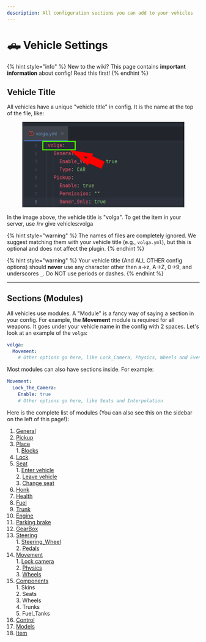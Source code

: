 ```yaml
---
description: All configuration sections you can add to your vehicles
---
```


# 🛻 Vehicle Settings

{% hint style="info" %}
New to the wiki? This page contains **important information** about config! Read this first!
{% endhint %}



## **Vehicle Title**

All vehicles have a unique "vehicle title" in config. It is the name at the top of the file, like:

<figure><img src="../../.gitbook/assets/vehicle_title.png" alt=""><figcaption></figcaption></figure>

In the image above, the vehicle title is "volga". To get the item in your server, use /rv give vehicles:volga

{% hint style="warning" %}
The names of files are completely ignored. We suggest matching them with your vehicle title (e.g., `volga.yml`), but this is optional and does not affect the plugin.
{% endhint %}

{% hint style="warning" %}
Your vehicle title (And ALL OTHER config options) should **never** use any character other then a->z, A->Z, 0->9, and underscores `_`. Do NOT use periods or dashes.
{% endhint %}

***

## Sections (Modules)

All vehicles use modules. A "Module" is a fancy way of saying a section in your config. For example, the **Movement** module is required for all weapons. It goes under your vehicle name in the config with 2 spaces. Let's look at an example of the `volga`:

```yaml
volga:
  Movement:
    # Other options go here, like Lock_Camera, Physics, Wheels and Events
```

Most modules can also have sections inside. For example:

```yaml
Movement:
  Lock_The_Camera:
    Enable: true
    # Other options go here, like Seats and Interpolation
```

Here is the complete list of modules (You can also see this on the sidebar on the left of this page!):

1. [General](general.md)
2. [Pickup](pickup.md)
3. [Place](place/)\
   1\. [Blocks](place/blocks.md)
4. [Lock](lock.md)
5. [Seat](seat/)\
   1\. [Enter vehicle](seat/enter-vehicle.md)\
   2\. [Leave vehicle](seat/leave-vehicle.md)\
   3\. [Change seat](seat/change-seat.md)
6. [Honk](honk.md)
7. [Health](health/)
8. [Fuel](fuel/)
9. [Trunk](trunk/)
10. [Engine](engine/)
11. [Parking brake](parking-brake.md)
12. [GearBox](gearbox.md)
13. [Steering](steering/)\
    1\. [Steering\_Wheel](steering/steering-wheel.md)\
    2\. [Pedals](steering/pedals.md)
14. [Movement](movement/)\
    1\. [Lock camera](movement/lock-camera.md)\
    2\. [Physics](movement/physics/)\
    3\. [Wheels](movement/wheels.md)
15. [Components](components.md)\
    1\. Skins\
    2\. Seats\
    3\. Wheels\
    4\. Trunks\
    5\. Fuel\_Tanks
16. [Control](control.md)
17. [Models](models.md)
18. [Item](item.md)
